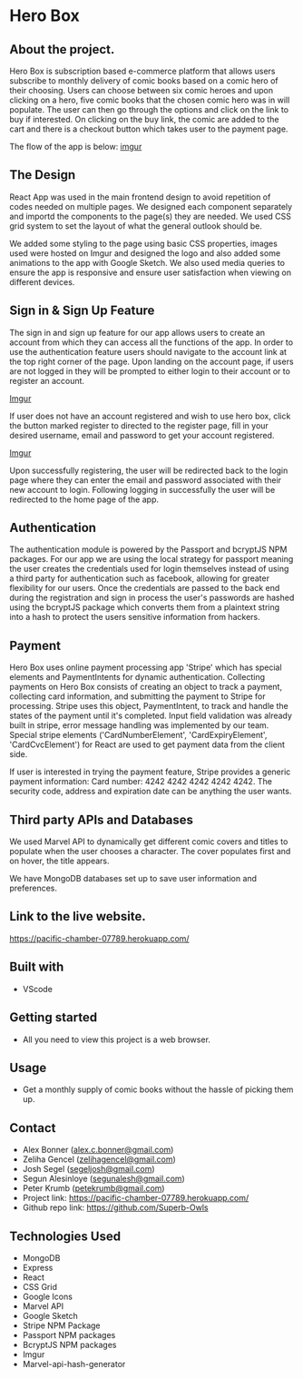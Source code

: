 # Hero Box

## About the project.

Hero Box is subscription based e-commerce platform that allows users subscribe to monthly delivery of comic books based on a comic hero of their choosing. Users can choose between six comic heroes and upon clicking on a hero, five comic books that the chosen comic hero was in will populate. The user can then go through the options and click on the link to buy if interested. On clicking on the buy link, the comic are added to the cart and there is a checkout button which takes user to the payment page.


The flow of the app is below:
[imgur](https://i.imgur.com/F8XgiyC.jpg)

## The Design

React App was used in the main frontend design to avoid repetition of codes needed on multiple pages. We designed each component separately and importd the components to the page(s) they are needed. We used CSS grid system to set the layout of what the general outlook should be.

We added some styling to the page using basic CSS properties, images used were hosted on Imgur and designed the logo and also added some animations to the app with Google Sketch. We also used media queries to ensure the app is responsive and ensure user satisfaction when viewing on different devices.

## Sign in & Sign Up Feature

The sign in and sign up feature for our app allows users to create an account from which they can access all the functions of the app. In order to use the authentication feature users should navigate to the account link at the top right corner of the page. Upon landing on the account page, if users are not logged in they will be prompted to either login to their account or to register an account. 

[Imgur](https://i.imgur.com/jvy6L7q.png)

If user does not have an account registered and wish to use hero box, click the button marked register to directed to the register page, fill in your desired username, email and password to get your account registered.

[Imgur](https://i.imgur.com/cTMucpH.png)

Upon successfully registering, the user will be redirected back to the login page where they can enter the email and password associated with their new account to login. Following logging in successfully the user will be redirected to the home page of the app.

## Authentication

The authentication module is powered by the Passport and bcryptJS NPM packages. For our app we are using the local strategy for passport meaning the user creates the credentials used for login themselves instead of using a third party for authentication such as facebook, allowing for greater flexibility for our users.
Once the credentials are passed to the back end during the registration and sign in process the user's passwords are hashed using the bcryptJS package which converts them from a plaintext string into a hash to protect the users sensitive information from hackers.

## Payment

Hero Box uses online payment processing app 'Stripe' which has special elements and PaymentIntents for dynamic authentication. Collecting payments on Hero Box consists of creating an object to track a payment, collecting card information, and submitting the payment to Stripe for processing. Stripe uses this object, PaymentIntent, to track and handle the states of the payment until it's completed.  Input field validation was already built in stripe, error message handling was implemented by our team. Special stripe elements ('CardNumberElement', 'CardExpiryElement', 'CardCvcElement') for React are used to get payment data from the client side. 

If user is interested in trying the payment feature, Stripe provides a generic payment information:
Card number: 4242 4242 4242 4242 4242.
The security code, address and expiration date can be anything the user wants.

## Third party APIs and Databases

We used Marvel API to dynamically get different comic covers and titles to populate when the user chooses a character. The cover populates first and on hover, the title appears.

We have MongoDB databases set up to save user information and preferences.

 
## Link to the live website.
https://pacific-chamber-07789.herokuapp.com/

## Built with
* VScode

## Getting started
* All you need to view this project is a web browser.

## Usage
* Get a monthly supply of comic books without the hassle of picking them up.

## Contact
* Alex Bonner (alex.c.bonner@gmail.com)
* Zeliha Gencel (zelihagencel@gmail.com)
* Josh Segel (segeljosh@gmail.com)
* Segun Alesinloye (segunalesh@gmail.com)
* Peter Krumb (petekrumb@gmail.com)
* Project link: https://pacific-chamber-07789.herokuapp.com/
* Github repo link: https://github.com/Superb-Owls

## Technologies Used
* MongoDB
* Express
* React
* CSS Grid
* Google Icons
* Marvel API
* Google Sketch
* Stripe NPM Package
* Passport NPM packages
* BcryptJS NPM packages
* Imgur
* Marvel-api-hash-generator